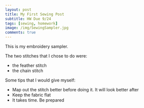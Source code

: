 ```yaml
---
layout: post
title: My First Sewing Post
subtitle: HW Due 9/24
tags: [sewing, homework]
image: /img/SewingSampler.jpg
comments: true
---
```


This is my embroidery sampler. 

The two stitches that I chose to do were: 
- the feather stitch
- the chain stitch

Some tips that I would give myself:
- Map out the stitch better before doing it. It will look better after
- Keep the fabric flat
- It takes time. Be prepared




